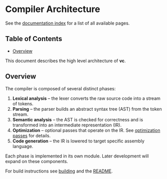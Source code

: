 # Compiler Architecture

See the [documentation index](index.md) for a list of all available pages.

## Table of Contents

- [Overview](#overview)

This document describes the high level architecture of **vc**.

## Overview

The compiler is composed of several distinct phases:

1. **Lexical analysis** – the lexer converts the raw source code into a
   stream of tokens.
2. **Parsing** – the parser builds an abstract syntax tree (AST) from the
   token stream.
3. **Semantic analysis** – the AST is checked for correctness and is
   transformed into an intermediate representation (IR).
4. **Optimization** – optional passes that operate on the IR. See
   [optimization passes](optimization.md) for details.
5. **Code generation** – the IR is lowered to target specific assembly
   language.

Each phase is implemented in its own module. Later development will
expand on these components.

For build instructions see [building](building.md) and the [README](../README.md).
